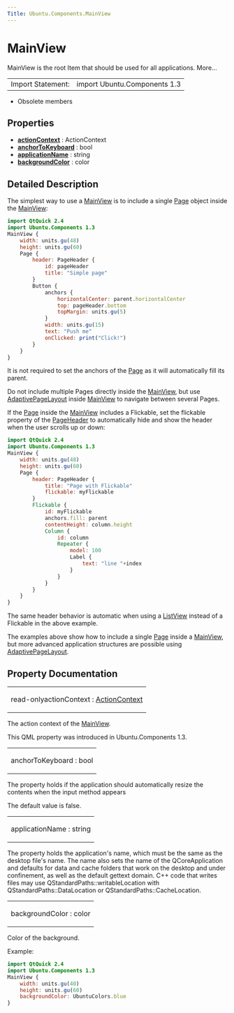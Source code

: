 ```yaml
---
Title: Ubuntu.Components.MainView
---
```

        
MainView
========

<span class="subtitle"></span>
MainView is the root Item that should be used for all applications. More...

|                   |                              |
|-------------------|------------------------------|
| Import Statement: | import Ubuntu.Components 1.3 |

-   Obsolete members

<span id="properties"></span>
Properties
----------

-   ****[actionContext](#actionContext-prop)**** : ActionContext
-   ****[anchorToKeyboard](#anchorToKeyboard-prop)**** : bool
-   ****[applicationName](#applicationName-prop)**** : string
-   ****[backgroundColor](#backgroundColor-prop)**** : color

<span id="details"></span>
Detailed Description
--------------------

The simplest way to use a [MainView](index.html) is to include a single [Page](../Ubuntu.Components.Page.md) object inside the [MainView](index.html):

``` qml
import QtQuick 2.4
import Ubuntu.Components 1.3
MainView {
    width: units.gu(48)
    height: units.gu(60)
    Page {
        header: PageHeader {
            id: pageHeader
            title: "Simple page"
        }
        Button {
            anchors {
                horizontalCenter: parent.horizontalCenter
                top: pageHeader.bottom
                topMargin: units.gu(5)
            }
            width: units.gu(15)
            text: "Push me"
            onClicked: print("Click!")
        }
    }
}
```

It is not required to set the anchors of the [Page](../Ubuntu.Components.Page.md) as it will automatically fill its parent.

Do not include multiple Pages directly inside the [MainView](index.html), but use [AdaptivePageLayout](../Ubuntu.Components.AdaptivePageLayout.md) inside [MainView](index.html) to navigate between several Pages.

If the [Page](../Ubuntu.Components.Page.md) inside the [MainView](index.html) includes a Flickable, set the flickable property of the [PageHeader](../Ubuntu.Components.PageHeader.md) to automatically hide and show the header when the user scrolls up or down:

``` qml
import QtQuick 2.4
import Ubuntu.Components 1.3
MainView {
    width: units.gu(48)
    height: units.gu(60)
    Page {
        header: PageHeader {
            title: "Page with Flickable"
            flickable: myFlickable
        }
        Flickable {
            id: myFlickable
            anchors.fill: parent
            contentHeight: column.height
            Column {
                id: column
                Repeater {
                    model: 100
                    Label {
                        text: "line "+index
                    }
                }
            }
        }
    }
}
```

The same header behavior is automatic when using a [ListView](../../sdk-14.10/QtQuick.ListView.md) instead of a Flickable in the above example.

The examples above show how to include a single [Page](../Ubuntu.Components.Page.md) inside a [MainView](index.html), but more advanced application structures are possible using [AdaptivePageLayout](../Ubuntu.Components.AdaptivePageLayout.md).

Property Documentation
----------------------

<table>
<colgroup>
<col width="100%" />
</colgroup>
<tbody>
<tr class="odd">
<td><p><span id="actionContext-prop"></span><span class="qmlreadonly">read-only</span><span class="name">actionContext</span> : <span class="type"><a href="Ubuntu.Components.ActionContext.md">ActionContext</a></span></p></td>
</tr>
</tbody>
</table>

The action context of the [MainView](index.html).

This QML property was introduced in Ubuntu.Components 1.3.

<table>
<colgroup>
<col width="100%" />
</colgroup>
<tbody>
<tr class="odd">
<td><p><span id="anchorToKeyboard-prop"></span><span class="name">anchorToKeyboard</span> : <span class="type">bool</span></p></td>
</tr>
</tbody>
</table>

The property holds if the application should automatically resize the contents when the input method appears

The default value is false.

<table>
<colgroup>
<col width="100%" />
</colgroup>
<tbody>
<tr class="odd">
<td><p><span id="applicationName-prop"></span><span class="name">applicationName</span> : <span class="type">string</span></p></td>
</tr>
</tbody>
</table>

The property holds the application's name, which must be the same as the desktop file's name. The name also sets the name of the QCoreApplication and defaults for data and cache folders that work on the desktop and under confinement, as well as the default gettext domain. C++ code that writes files may use QStandardPaths::writableLocation with QStandardPaths::DataLocation or QStandardPaths::CacheLocation.

<table>
<colgroup>
<col width="100%" />
</colgroup>
<tbody>
<tr class="odd">
<td><p><span id="backgroundColor-prop"></span><span class="name">backgroundColor</span> : <span class="type">color</span></p></td>
</tr>
</tbody>
</table>

Color of the background.

Example:

``` qml
import QtQuick 2.4
import Ubuntu.Components 1.3
MainView {
    width: units.gu(40)
    height: units.gu(60)
    backgroundColor: UbuntuColors.blue
}
```

